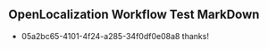## OpenLocalization Workflow Test MarkDown
* 05a2bc65-4101-4f24-a285-34f0df0e08a8 
thanks!<!--HONumber=Mar16_HO2-->
